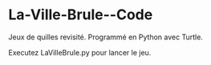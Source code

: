 # La-Ville-Brule--Code
Jeux de quilles revisité. Programmé en Python avec Turtle.

Executez LaVilleBrule.py pour lancer le jeu.


